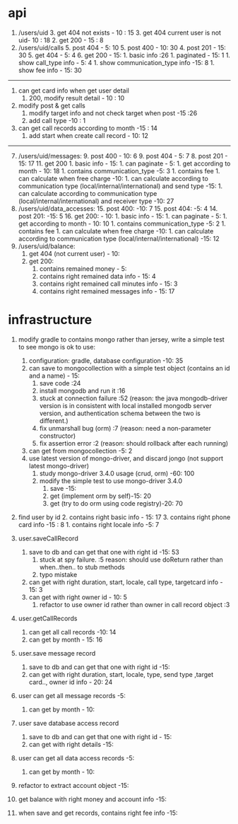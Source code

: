 # api
1. /users/uid
	3. get 404 not exists - 10 : 15
	3. get 404 current user is not uid- 10 : 18
	2. get 200 - 15 : 8
3. /users/uid/calls
	5. post 404 - 5: 10
	5. post 400 - 10: 30
	4. post 201 - 15: 30
	5. get 404 - 5: 4
	6. get 200 - 15: 
	    1. basic info :26
	    1. paginated - 15: 1
	    1. show call_type info - 5: 4
	    1. show communication_type info -15: 8
	    1. show fee info - 15:  30

-----------
1. can get card info when get user detail
    1. 200, modify result detail - 10 : 10
1. modify post & get calls
    1. modify target info and not check target when post -15 :26
    1. add call type -10 : 1
1. can get call records according to month -15 : 14
    1. add start when create call record - 10: 12
-----------

7. /users/uid/messages:
	9. post 400 - 10: 6
	9. post 404 - 5: 7
	8. post 201 - 15: 17
	11. get 200
	    1. basic info - 15: 
	    1. can paginate - 5:
	    1. get according to month - 10: 18
	    1. contains communication_type -5: 3
	    1. contains fee
	        1. can calculate when free charge -10: 
	        1. can calculate according to communication type (local/internal/international) and send type -15: 
	        1. can calculate according to communication type (local/internal/international) and receiver type -10: 27
13. /users/uid/data_accesses:
	15. post 400: -10: 7
	15. post 404: -5: 4
	14. post 201: -15: 5
	16. get 200: - 10:
        1. basic info - 15:
	    1. can paginate - 5:
	    1. get according to month - 10: 10
	    1. contains communication_type -5: 2
	    1. contains fee
	        1. can calculate when free charge -10:
	        1. can calculate according to communication type (local/internal/international) -15: 12
1. /users/uid/balance:
    1. get 404 (not current user) - 10:
    1. get 200:
        1. contains remained money - 5:
        1. contains right remained data info - 15: 4
        1. contains right remained call minutes info - 15: 3
        1. contains right remained messages info - 15: 17



# infrastructure
1. modify gradle to contains mongo rather than jersey, write a simple test to see mongo is ok to use:
    1. configuration: gradle, database configuration -10: 35 
    1. can save to mongocollection with a simple test object (contains an id and a name) - 15:
        1. save code :24
        1. install mongodb and run it :16
        1. stuck at connection failure :52 (reason: the java mongodb-driver version is in consistent with local installed mongodb server version, and authentication schema between the two is different.)
        1. fix unmarshall bug (orm) :7 (reason: need a non-parameter constructor)
        1. fix assertion error :2 (reason: should rollback after each running)
    1. can get from mongocollection -5: 2
    1. use latest version of mongo-driver, and discard jongo (not support latest mongo-driver)
        1. study mongo-driver 3.4.0 usage (crud, orm) -60: 100
        2. modify the simple test to use mongo-driver 3.4.0
            1. save -15:
            2. get (implement orm by self)-15: 20
            2. get (try to do orm using code registry)-20: 70

1. find user by id
	2. contains right basic info - 15: 17
	3. contains right phone card info -15 : 8 
	    1. contains right locale info -5: 7
5. user.saveCallRecord
    1. save to db and can get that one with right id -15: 53
        1. stuck at spy failure. :5 reason: should use doReturn rather than when..then.. to stub methods
        1. typo mistake
    1. can get with right duration, start, locale, call type, targetcard info - 15: 3
    1. can get with right owner id - 10: 5
        1. refactor to use owner id rather than owner in call record object :3
1. user.getCallRecords
    1. can get all call records -10: 14
    1. can get by month - 15: 16
1. user.save message record
    1. save to db and can get that one with right id -15:
    1. can get with right duration, start, locale, type, send type ,target card.., owner id info - 20: 24
1. user can get all message records -5:
    1. can get by month - 10:
1. user save database access record
    1. save to db and can get that one with right id - 15:
    1. can get with right details -15:
1. user can get all data access records -5:
    1. can get by month - 10:
1. refactor to extract account object -15:
1. get balance with right money and account info -15:

1. when save and get records, contains right fee info -15:

